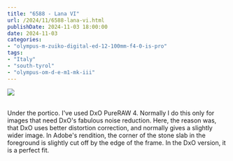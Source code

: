 ```yaml
---
title: "6588 - Lana VI"
url: /2024/11/6588-lana-vi.html
publishDate: 2024-11-03 18:00:00
date: 2024-11-03
categories:
- "olympus-m-zuiko-digital-ed-12-100mm-f4-0-is-pro"
tags:
- "Italy"
- "south-tyrol"
- "olympus-om-d-e-m1-mk-iii"
---
```

<div class="container">
<div class="center"><a target="_blank" href="https://d25zfm9zpd7gm5.cloudfront.net/1200x1200/2020/20200907_134252-ORF-DxO_DeepPRIME_XD2_lr-2.jpg"><img class="webfeedsFeaturedVisual" src="https://d25zfm9zpd7gm5.cloudfront.net/0600x0600/2020/20200907_134252-ORF-DxO_DeepPRIME_XD2_lr-2.jpg" /></a></div>
</div>
<br />

Under the portico. I've used DxO PureRAW 4. Normally I do
this only for images that need DxO's fabulous noise
reduction. Here, the reason was, that DxO uses better
distortion correction, and normally gives a slightly wider
image. In Adobe's rendition, the corner of the stone slab in
the foreground is slightly cut off by the edge of the frame.
In the DxO version, it is a perfect fit.

